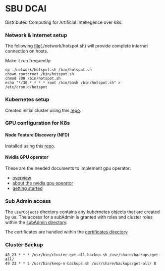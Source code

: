 # SBU DCAI
Distributed Computing for Artificial Intellegence over k8s.

### Network & Internet setup
The following [file](https://github.com/mohsenkamini/SBU-DCAI/blob/main/network/hotspot.sh)(./network/hotspot.sh) will provide complete internet connection on hosts.

Make it run frequently:
~~~
cp ./network/hotspot.sh /bin/hotspot.sh
chown root:root /bin/hotspot.sh
chmod 700 /bin/hotspot.sh
echo "*/30 * * * * root /bin/bash /bin/hotspot.sh" > /etc/cron.d/hotspot
~~~

### Kubernetes setup

Created initial cluster using this [repo](https://github.com/mohsenkamini/Getting-started-w-Kubernetes).

### GPU configuration for K8s

#### Node Feature Discovery (NFD)
Installed using this [repo](https://github.com/kubernetes-sigs/node-feature-discovery).

#### Nvidia GPU operator
These are the needed documents to implement gpu operator:
- [overview](https://catalog.ngc.nvidia.com/orgs/nvidia/containers/gpu-operator)
- [about the nvidia gpu operator](https://catalog.ngc.nvidia.com/orgs/nvidia/containers/gpu-operator)
- [getting started](https://docs.nvidia.com/datacenter/cloud-native/gpu-operator/latest/getting-started.html)

### Sub Admin access
The `userObjects` directory contains any kubernetes objects that are created by us. The access for a subAdmin is granted with roles and cluster roles within the [subAdmin directory](https://github.com/mohsenkamini/SBU-DCAI/tree/main/userObjects/subAdmin).

The certificates are handled within the [certificates directory](https://github.com/mohsenkamini/SBU-DCAI/tree/main/userObjects/certificates)

### Cluster Backup

~~~
48 23 * * * /usr/bin/cluster-get-all-backup.sh /usr/share/backups/get-all/
49 23 * * 5 /usr/bin/keep-n-backups.sh /usr/share/backups/get-all/ 8
~~~
